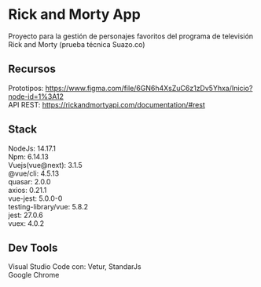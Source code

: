 # Rick and Morty App

Proyecto para la gestión de personajes favoritos del programa de televisión Rick and Morty (prueba técnica Suazo.co)

## Recursos

Prototipos: https://www.figma.com/file/6GN6h4XsZuC6z1zDv5Yhxa/Inicio?node-id=1%3A12  
API REST: https://rickandmortyapi.com/documentation/#rest

## Stack

NodeJs: 14.17.1  
Npm: 6.14.13  
Vuejs(vue@next): 3.1.5  
@vue/cli: 4.5.13  
quasar: 2.0.0  
axios: 0.21.1  
vue-jest: 5.0.0-0  
testing-library/vue: 5.8.2  
jest: 27.0.6  
vuex: 4.0.2  

## Dev Tools

Visual Studio Code con: Vetur, StandarJs  
Google Chrome
